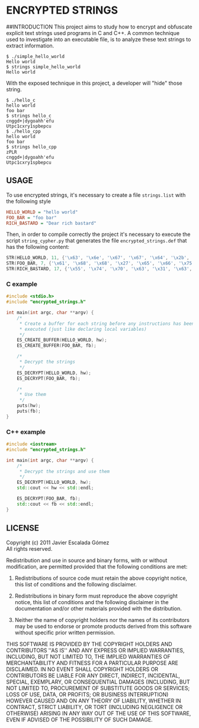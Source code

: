 
# ENCRYPTED STRINGS

##INTRODUCTION
This project aims to study how to encrypt and obfuscate explicit text strings used programs in C and C++. A common technique used to investigate into an executable file, is to analyze these text strings to extract information.

```
$ ./simple_hello_world
Hello world
$ strings simple_hello_world
Hello world
```

With the exposed technique in this project, a developer will "hide" those string.

```
$ ./hello_c
hello world
foo bar
$ strings hello_c
cnggd+|dygoahh'efu
Utpc1cxry1spbepcu
$ ./hello_cpp
hello world
foo bar
$ strings hello_cpp
zPLR
cnggd+|dygoahh'efu
Utpc1cxry1spbepcu
```

## USAGE
To use encrypted strings, it's necessary to create a file `strings.list` with the following style

```ini
HELLO_WORLD = "hello world"
FOO_BAR = "foo bar"
RICH_BASTARD = "Dear rich bastard"
```

Then, in order to compile correctly the project it's necessary to execute the script `string_cypher.py` that generates the file `encrypted_strings.def` that has the following content:

```c
STR(HELLO_WORLD, 11, {'\x63', '\x6e', '\x67', '\x67', '\x64', '\x2b', '\x7c', '\x64', '\x79', '\x67', '\x6f', })
STR(FOO_BAR, 7, {'\x61', '\x68', '\x68', '\x27', '\x65', '\x66', '\x75', })
STR(RICH_BASTARD, 17, {'\x55', '\x74', '\x70', '\x63', '\x31', '\x63', '\x78', '\x72', '\x79', '\x31', '\x73', '\x70', '\x62', '\x65', '\x70', '\x63', '\x75', })
```

### C example
```c
#include <stdio.h>
#include "encrypted_strings.h"

int main(int argc, char **argv) {
	/*
	 * Create a buffer for each string before any instructions has been
	 * executed (just like declaring local variables)
	 */
	ES_CREATE_BUFFER(HELLO_WORLD, hw);
	ES_CREATE_BUFFER(FOO_BAR, fb);

	/*
	 * Decrypt the strings
	 */
	ES_DECRYPT(HELLO_WORLD, hw);
	ES_DECRYPT(FOO_BAR, fb);

	/*
	 * Use them
	 */
	puts(hw);
	puts(fb);
}
```

### C++ example

```cpp
#include <iostream>
#include "encrypted_strings.h"

int main(int argc, char **argv) {
	/*
	 * Decrypt the strings and use them
	 */
	ES_DECRYPT(HELLO_WORLD, hw);
	std::cout << hw << std::endl;

	ES_DECRYPT(FOO_BAR, fb);
	std::cout << fb << std::endl;
}
```

## LICENSE
Copyright (c) 2011 Javier Escalada Gómez  
All rights reserved.

Redistribution and use in source and binary forms, with or without modification, are permitted provided that the following conditions are met:

1. Redistributions of source code must retain the above copyright notice, this list of conditions and the following disclaimer.

2. Redistributions in binary form must reproduce the above copyright notice, this list of conditions and the following disclaimer in the documentation and/or other materials provided with the distribution.

3. Neither the name of copyright holders nor the names of its contributors may be used to endorse or promote products derived from this software without specific prior written permission.

THIS SOFTWARE IS PROVIDED BY THE COPYRIGHT HOLDERS AND CONTRIBUTORS ''AS IS'' AND ANY EXPRESS OR IMPLIED WARRANTIES, INCLUDING, BUT NOT LIMITED TO, THE IMPLIED WARRANTIES OF MERCHANTABILITY AND FITNESS FOR A PARTICULAR PURPOSE ARE DISCLAIMED.  IN NO EVENT SHALL COPYRIGHT HOLDERS OR CONTRIBUTORS BE LIABLE FOR ANY DIRECT, INDIRECT, INCIDENTAL, SPECIAL, EXEMPLARY, OR CONSEQUENTIAL DAMAGES (INCLUDING, BUT NOT LIMITED TO, PROCUREMENT OF SUBSTITUTE GOODS OR SERVICES; LOSS OF USE, DATA, OR PROFITS; OR BUSINESS INTERRUPTION) HOWEVER CAUSED AND ON ANY THEORY OF LIABILITY, WHETHER IN CONTRACT, STRICT LIABILITY, OR TORT (INCLUDING NEGLIGENCE OR OTHERWISE) ARISING IN ANY WAY OUT OF THE USE OF THIS SOFTWARE, EVEN IF ADVISED OF THE POSSIBILITY OF SUCH DAMAGE.